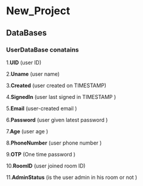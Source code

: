# New_Project

## DataBases

### UserDataBase conatains

  1.**UID**          (user ID)
  
  2.**Uname**        (user name)
  
  3.**Created**      (user created on TIMESTAMP)
  
  4.**SignedIn**     (user last signed in TIMESTAMP )
  
  5.**Email**        (user-created email )
  
  6.**Password**     (user given latest password )
  
  7.**Age**          (user age )
  
  8.**PhoneNumber**  (user phone number )
  
  9.**OTP**          (One time password )
  
  10.**RoomID**       (user joined room ID)
  
  11.**AdminStatus**  (is the user admin in his room or not )
